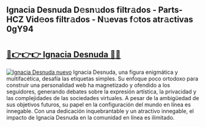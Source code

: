 ## Ignacia Desnuda D𝚎sn𝚞dos filtr𝚊dos - Parts-HCZ Vid𝚎os filtr𝚊dos - N𝚞evas f𝚘tos atr𝚊ctivas 0gY94

# <h2><a href="http://mb0082s.tromn.icu/?c=Ignacia+Desnuda">🔗👉👉👉 Ignacia Desnuda 🔗🔗</a></h2>

[![Ignacia Desnuda nuevo](https://i.imgur.com/pEAQMta.gif)](http://mb0082s.tromn.icu/?c=Ignacia+Desnuda)
Ignacia Desnuda, una figura enigmática y multifacética, desafía las etiquetas simples. Su enfoque poco ortodoxo para construir una personalidad web ha magnetizado y ofendido a los seguidores, generando debates sobre la expresión artística, la privacidad y las complejidades de las sociedades virtuales. A pesar de la ambigüedad de sus objetivos futuros, su papel en la configuración del mundo en línea es innegable. Con una dedicación inquebrantable y un atractivo innegable, el impacto de Ignacia Desnuda en la comunidad en línea es ilimitado.
